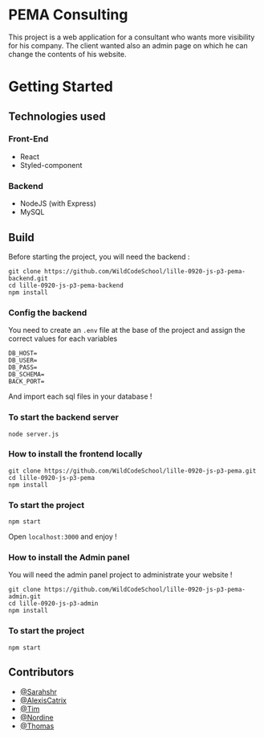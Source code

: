# PEMA Consulting

This project is a web application for a consultant who wants more visibility for his company.
The client wanted also an admin page on which he can change the contents of his website.

# Getting Started

## Technologies used

### Front-End

- React
- Styled-component

### Backend

- NodeJS (with Express)
- MySQL

## Build

Before starting the project, you will need the backend :

```
git clone https://github.com/WildCodeSchool/lille-0920-js-p3-pema-backend.git
cd lille-0920-js-p3-pema-backend
npm install
```

### Config the backend

You need to create an `.env` file at the base of the project and assign the correct values for each variables

```
DB_HOST=
DB_USER=
DB_PASS=
DB_SCHEMA=
BACK_PORT=
```

And import each sql files in your database !

### To start the backend server

```
node server.js
```

### How to install the frontend locally

```
git clone https://github.com/WildCodeSchool/lille-0920-js-p3-pema.git
cd lille-0920-js-p3-pema
npm install
```

### To start the project

```
npm start
```

Open `localhost:3000` and enjoy !

### How to install the Admin panel

You will need the admin panel project to administrate your website !

```
git clone https://github.com/WildCodeSchool/lille-0920-js-p3-pema-admin.git
cd lille-0920-js-p3-admin
npm install
```

### To start the project

```
npm start
```

## Contributors

- [@Sarahshr](https://github.com/Sarahshr)
- [@AlexisCatrix](https://github.com/AlexisCatrix)
- [@Tim](https://github.com/TimotheeHrl)
- [@Nordine](https://github.com/nordinemadoui)
- [@Thomas](https://github.com/ThomasMlh)
